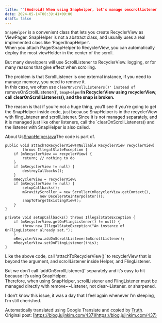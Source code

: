 ```yaml
---
title: ""[Android] When using Snaphelper, let's manage onscrollistener well.""
date: 2024-05-14T00:39:41+09:00
draft: false
---
```


`SnapHelper` is a convenient class that lets you create RecyclerView as ViewPager. SnapHelper is not a abstract class, and usually uses a real implemented class like ‘PagerSnapHelper’.  
When you attach PagerSnapHelper to RecyclerView, you can automatically deploy the most viewHolder in the center of the scroll.

But many developers will use ScrollListener to RecyclerView. logging, or for many reasons that give effect when scrolling.

The problem is that ScrollListener is one external instance, if you need to manage memory, you need to remove it.  
In this case, we often use `clearOnScrollListeners()' instead of `removeOnScrollListener()', `SnapHelper`**In RecyclerView using recyclerView, call clearOnScrollListeners(), and the snap is broken.**

The reason is that if you’re not a huge thing, you’ll see if you’re going to get the SnapHelper inside code, just because SnapHelper is in the recyclerView with flingListener and scrollListener. Since it is not managed separately, and it is managed just like other listeners, call the `clearOnScrollListeners() and the listener with SnapHelper is also called.

About Us[SnapHelper.java](https://android.googlesource.com/platform/frameworks/support/+/oreo-cts-release/v7/recyclerview/src/android/support/v7/widget/SnapHelper.java)The code is part of.


```
public void attachToRecyclerView(@Nullable RecyclerView recyclerView)
        throws IllegalStateException {
    if (mRecyclerView == recyclerView) {
        return; // nothing to do
    }
    if (mRecyclerView != null) {
        destroyCallbacks();
    }
    mRecyclerView = recyclerView;
    if (mRecyclerView != null) {
        setupCallbacks();
        mGravityScroller = new Scroller(mRecyclerView.getContext(),
                new DecelerateInterpolator());
        snapToTargetExistingView();
    }
}

private void setupCallbacks() throws IllegalStateException {
    if (mRecyclerView.getOnFlingListener() != null) {
        throw new IllegalStateException("An instance of OnFlingListener already set.");
    }
    mRecyclerView.addOnScrollListener(mScrollListener);
    mRecyclerView.setOnFlingListener(this);
}
```
Like the above code, call ‘attachToRecyclerView()’ to recyclerView that is beyond the argument, and scrollListener inside Helper, and FlingListener.

But we don’t call ‘addOnScrollListener()’ separately and it’s easy to hit because it’s using SnapHelper.  
Therefore, when using SnapHelper, scrollListener and FlingListener must be managed directly with remove~~Listener, not clear~Listener. or sharpened.

I don’t know this issue, it was a day that I feel again whenever I’m sleeping, I’m still cherished.



Automatically translated using Google Translate and copied by [Truth](https://github.com/jujinkim/truth).
Original post: [https://blog.jujinkim.com/437](https://blog.jujinkim.com/437)